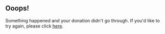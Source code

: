 ## Ooops!

Something happened and your donation didn't go through. If you'd like to try again, please click [here](../support).

